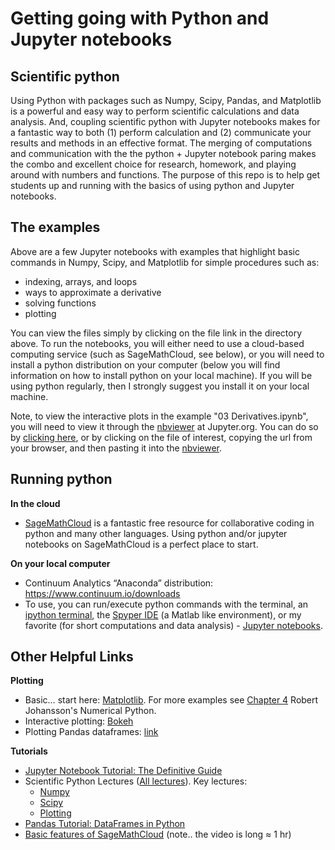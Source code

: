 # Getting going with Python and Jupyter notebooks

## Scientific python

Using Python with packages such as Numpy, Scipy, Pandas, and Matplotlib is a powerful and easy way to perform scientific calculations and data analysis. And, coupling scientific python with Jupyter notebooks makes for a fantastic way to both (1) perform calculation and (2) communicate your results and methods in an effective format. The merging of computations and communication with the the python + Jupyter notebook paring makes the combo and excellent choice for research, homework, and playing around with numbers and functions. The purpose of this repo is to help get students up and running with the basics of using python and Jupyter notebooks.

## The examples

Above are a few Jupyter notebooks with examples that highlight basic commands in Numpy, Scipy, and Matplotlib for simple procedures such as:
* indexing, arrays, and loops
* ways to approximate a derivative
* solving functions
* plotting

You can view the files simply by clicking on the file link in the directory above. To run the notebooks, you will either need to use a cloud-based computing service (such as SageMathCloud, see below), or you will need to install a python distribution on your computer (below you will find information on how to install python on your local machine). If you will be using python regularly, then I strongly suggest you install it on your local machine.

Note, to view the interactive plots in the example "03 Derivatives.ipynb", you will need to view it through the [nbviewer](http://nbviewer.jupyter.org/) at Jupyter.org. You can do so by [clicking here](http://nbviewer.jupyter.org/github/kstrm/Starting-out-with-python/blob/master/Derivatives.ipynb), or by clicking on the file of interest, copying the url from your browser, and then pasting it into the [nbviewer](http://nbviewer.jupyter.org/).

## Running python

**In the cloud**
- [SageMathCloud](https://sagemathcloud.com) is a fantastic free resource for collaborative coding in python and many other languages. Using python and/or jupyter notebooks on SageMathCloud is a perfect place to start.

**On your local computer**
* Continuum Analytics “Anaconda” distribution: https://www.continuum.io/downloads
* To use, you can run/execute python commands with the terminal, an [ipython terminal](http://ipython.org/), the [Spyper IDE](https://pythonhosted.org/spyder/) (a Matlab like environment), or my favorite (for short computations and data analysis) - [Jupyter notebooks](http://jupyter.org/).

## Other Helpful Links

**Plotting**
* Basic… start here: [Matplotlib](https://github.com/jrjohansson/scientific-python-lectures/blob/master/Lecture-4-Matplotlib.ipynb). For more examples see [Chapter 4](https://github.com/jrjohansson/numerical-python-book-code/blob/master/ch04-code-listing.ipynb) Robert Johansson's Numerical Python.
* Interactive plotting: [Bokeh](http://bokeh.pydata.org/en/latest/)
* Plotting Pandas dataframes: [link](http://pandas.pydata.org/pandas-docs/stable/visualization.html)

**Tutorials**
* [Jupyter Notebook Tutorial: The Definitive Guide](https://www.datacamp.com/community/tutorials/tutorial-jupyter-notebook#gs.A793bLk)
* Scientific Python Lectures ([All lectures](https://github.com/jrjohansson/scientific-python-lectures)). Key lectures:
  * [Numpy](http://nbviewer.jupyter.org/github/jrjohansson/scientific-python-lectures/blob/master/Lecture-2-Numpy.ipynb)
  * [Scipy](http://nbviewer.jupyter.org/github/jrjohansson/scientific-python-lectures/blob/master/Lecture-3-Scipy.ipynb)
  * [Plotting](https://github.com/jrjohansson/scientific-python-lectures/blob/master/Lecture-4-Matplotlib.ipynb)
* [Pandas Tutorial: DataFrames in Python](https://www.datacamp.com/community/tutorials/pandas-tutorial-dataframe-python#gs.D1109lg)
* [Basic features of SageMathCloud](https://www.youtube.com/watch?v=_ff2HdME8MI) (note.. the video is long ≈ 1 hr)
